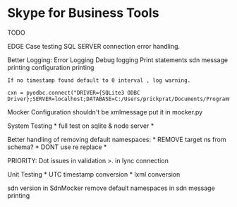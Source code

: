 # Skype for Business Tools


TODO

EDGE Case testing
    SQL SERVER connection error handling.

Better Logging:
    Error Logging
    Debug logging
    Print statements
        sdn message printing
        configuration printing 

    If no timestamp found default to 0 interval , log warning.

    cxn = pyodbc.connect("DRIVER={SQLite3 ODBC Driver};SERVER=localhost;DATABASE=C:/Users/prickprat/Documents/Programming/SqliteDatabases/test.db;Trusted_connection=yes")



Mocker Configuration shouldn't be xmlmessage
    put it in mocker.py



System Testing
    * full test on sqlite & node server
    * 

Better handling of removing default namespaces:
    * REMOVE target ns from schema?
    * DONT use re replace
    * 

PRIORITY:
Dot issues in validation
    >. in lync connection

Unit Testing
    * UTC timestamp conversion
    * lxml conversion

sdn version in SdnMocker
remove default namespaces in sdn message printing
